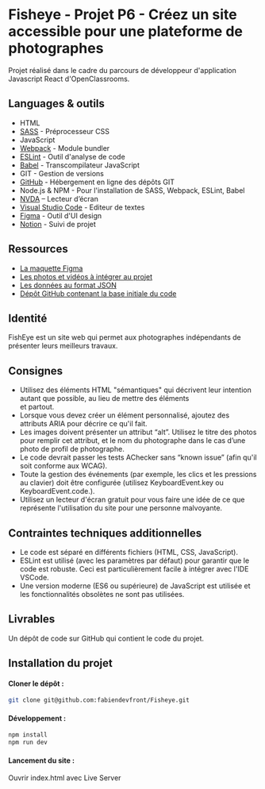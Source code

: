 # Fisheye - Projet P6 - Créez un site accessible pour une plateforme de photographes

Projet réalisé dans le cadre du parcours de développeur d'application Javascript React d'OpenClassrooms.

## Languages & outils

* HTML
* [SASS](https://sass-lang.com/) - Préprocesseur CSS
* JavaScript
* [Webpack](https://webpack.js.org/) - Module bundler
* [ESLint](https://eslint.org/) - Outil d'analyse de code
* [Babel](https://babeljs.io/) - Transcompilateur JavaScript
* GIT - Gestion de versions
* [GitHub](https://github.com/) - Hébergement en ligne des dépôts GIT
* Node.js & NPM - Pour l'installation de SASS, Webpack, ESLint, Babel
* [NVDA](https://www.nvda-fr.org/) – Lecteur d’écran
* [Visual Studio Code](https://code.visualstudio.com/) - Editeur de textes
* [Figma](https://www.figma.com/) - Outil d'UI design
* [Notion](https://www.notion.so/) - Suivi de projet

## Ressources

* [La maquette Figma](https://www.figma.com/file/Q3yNeD7WTK9QHDldg9vaRl/UI-Design-FishEye-FR?node-id=0%3A1)
* [Les photos et vidéos à intégrer au projet](https://s3-eu-west-1.amazonaws.com/course.oc-static.com/projects/Front-End+V2/P5+Javascript+%26+Accessibility/FishEye_Photos.zip)
* [Les données au format JSON](https://github.com/OpenClassrooms-Student-Center/Front-End-Fisheye/blob/main/data/photographers.json)
* [Dépôt GitHub contenant la base initiale du code](https://github.com/OpenClassrooms-Student-Center/Front-End-Fisheye)

## Identité

FishEye est un site web qui permet aux photographes indépendants de présenter leurs meilleurs travaux.

## Consignes

* Utilisez des éléments HTML "sémantiques" qui décrivent leur intention autant que possible, au lieu de mettre des éléments <div> et <span> partout.
* Lorsque vous devez créer un élément personnalisé, ajoutez des attributs ARIA pour décrire ce qu'il fait.
* Les images doivent présenter un attribut “alt”. Utilisez le titre des photos pour remplir cet attribut, et le nom du photographe dans le cas d’une photo de profil de photographe.
* Le code devrait passer les tests AChecker sans “known issue” (afin qu'il soit conforme aux WCAG).
* Toute la gestion des événements (par exemple, les clics et les pressions au clavier) doit être configurée (utilisez KeyboardEvent.key ou
KeyboardEvent.code.).
* Utilisez un lecteur d'écran gratuit pour vous faire une idée de ce que représente l'utilisation du site pour une personne malvoyante.

## Contraintes techniques additionnelles

* Le code est séparé en différents fichiers (HTML, CSS, JavaScript).
* ESLint est utilisé (avec les paramètres par défaut) pour garantir que le code est robuste. Ceci est particulièrement facile à intégrer avec l'IDE
VSCode.
* Une version moderne (ES6 ou supérieure) de JavaScript est utilisée et les fonctionnalités obsolètes ne sont pas utilisées.

## Livrables
Un dépôt de code sur GitHub qui contient le code du projet.

## Installation du projet

#### Cloner le dépôt :

```bash
git clone git@github.com:fabiendevfront/Fisheye.git
```

#### Développement :

```bash
npm install
npm run dev
```
#### Lancement du site :

Ouvrir index.html avec Live Server